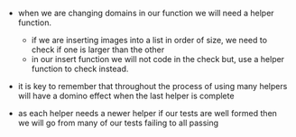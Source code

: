 * when we are changing domains in our function we will need a helper function.
  * if we are inserting images into a list in order of size, we need to check if one is larger than the other
  * in our insert function we will not code in the check but, use a helper function to check instead.

* it is key to remember that throughout the process of using many helpers will have a domino effect when the last helper is complete
* as each helper needs a newer helper if our tests are well formed then we will go from many of our tests failing to all passing

